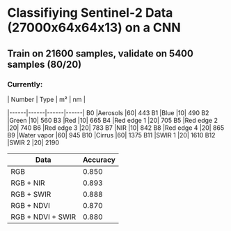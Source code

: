 # Classifiying Sentinel-2 Data (27000x64x64x13) on a CNN
## Train on 21600 samples, validate on 5400 samples (80/20)
### Currently: 


| Number | Type       | m²	|    nm |
                
|------|------|------|------|
B0 			|Aerosols		|60| 				443
B1 			|Blue	 		|10| 				490
B2 		 	|Green	 		|10| 				560
B3 		 	|Red	 	 	|10| 				665
B4 		 	|Red edge 1		|20| 				705
B5 		 	|Red edge 2		|20| 				740
B6 		 	|Red edge 3		|20| 				783
B7 		 	|NIR	 		|10| 				842
B8 			|Red edge 4 	|20| 				865
B9 		 	|Water vapor 	|60| 				945
B10  		|Cirrus 		|60| 				1375
B11  		|SWIR 1 		|20| 				1610
B12  		|SWIR 2 		|20| 				2190





| Data          | Accuracy      |
| ------------- |-------------  |
| RGB           | 0.850           | 
| RGB + NIR     | 0.893
| RGB + SWIR    | 0.888           |
| RGB + NDVI    | 0.870           |
| RGB + NDVI + SWIR   | 0.880           |



